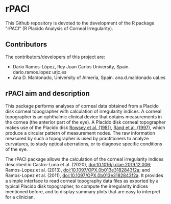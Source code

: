 # rPACI

  This Github repository is devoted to the development of the R package "rPACI" (R Placido Analysis of Corneal Irregularity). 

  ## Contributors
  The contributors/developers of this project are:
  * Darío Ramos-López,  Rey Juan Carlos University, Spain.  dario.ramos.lopez <at> urjc.es
  * Ana D. Maldonado, University of Almería, Spain. ana.d.maldonado <at> ual.es

  ## rPACI aim and description
  
  This package performs analyses of corneal data obtained from a Placido disk corneal topographer with calculation of irregularity indices. A corneal topographer is an ophthalmic clinical device that obtains measurements in the cornea (the anterior part of the eye). A Placido disk corneal topographer makes use of the Placido disk [Rowsey et al. (1981)](https://doi:10.1001/archopht.1981.03930011093022), [Rand et al. (1997)](https://doi.org/10.1016%2FS0886-3350%2899%2900355-7), which produce a circular pattern of measurement nodes. The raw information measured by such a topographer is used by practitioners to analyze curvatures, to study optical aberrations, or to diagnose specific conditions of the eye. 
  
  The rPACI package allows the calculation of the corneal irregularity indices described in Castro-Luna et al. (2020), <doi:10.1016/j.clae.2019.12.006>; Ramos-Lopez et al. (2013), <doi:10.1097/OPX.0b013e3182843f2a>; and Ramos-Lopez et al. (2011), <doi:10.1097/OPX.0b013e3182843f2a>. It provides a simple interface to read corneal topography data files as exported by a typical Placido disk topographer, to compute the irregularity indices mentioned before, and to display summary plots that are easy to interpret for a clinician.
  
  
